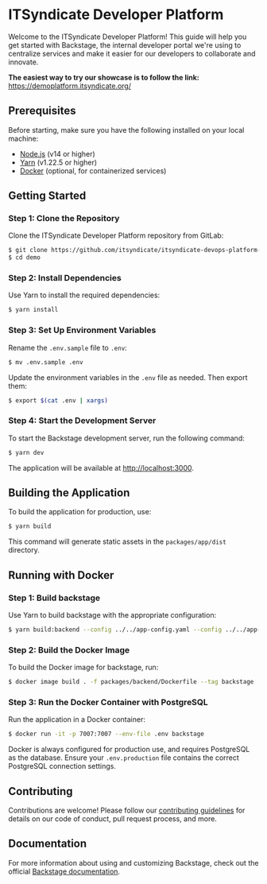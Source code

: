 # ITSyndicate Developer Platform

Welcome to the ITSyndicate Developer Platform! This guide will help you get started with Backstage, the internal developer portal we're using to centralize services and make it easier for our developers to collaborate and innovate.

**The easiest way to try our showcase is to follow the link:** https://demoplatform.itsyndicate.org/

## Prerequisites

Before starting, make sure you have the following installed on your local machine:

- [Node.js](https://nodejs.org/) (v14 or higher)
- [Yarn](https://yarnpkg.com/) (v1.22.5 or higher)
- [Docker](https://www.docker.com/get-started) (optional, for containerized services)

## Getting Started

### Step 1: Clone the Repository

Clone the ITSyndicate Developer Platform repository from GitLab:

```sh
$ git clone https://github.com/itsyndicate/itsyndicate-devops-platform-showcase.git
$ cd demo
```

### Step 2: Install Dependencies

Use Yarn to install the required dependencies:

```sh
$ yarn install
```

### Step 3: Set Up Environment Variables

Rename the `.env.sample` file to `.env`:

```sh
$ mv .env.sample .env
```

Update the environment variables in the `.env` file as needed. Then export them:

```sh
$ export $(cat .env | xargs)
```


### Step 4: Start the Development Server

To start the Backstage development server, run the following command:

```sh
$ yarn dev
```

The application will be available at [http://localhost:3000](http://localhost:3000).

## Building the Application

To build the application for production, use:

```sh
$ yarn build
```

This command will generate static assets in the `packages/app/dist` directory.

## Running with Docker



### Step 1: Build backstage

Use Yarn to build backstage with the appropriate configuration:

```sh
$ yarn build:backend --config ../../app-config.yaml --config ../../app-config.production.yaml
```

### Step 2: Build the Docker Image

To build the Docker image for backstage, run:

```sh
$ docker image build . -f packages/backend/Dockerfile --tag backstage
```

### Step 3: Run the Docker Container with PostgreSQL

Run the application in a Docker container:

```sh
$ docker run -it -p 7007:7007 --env-file .env backstage
```

Docker is always configured for production use, and requires PostgreSQL as the database. Ensure your `.env.production` file contains the correct PostgreSQL connection settings.

## Contributing

Contributions are welcome! Please follow our [contributing guidelines](CONTRIBUTING.md) for details on our code of conduct, pull request process, and more.

## Documentation

For more information about using and customizing Backstage, check out the official [Backstage documentation](https://backstage.io/docs).

